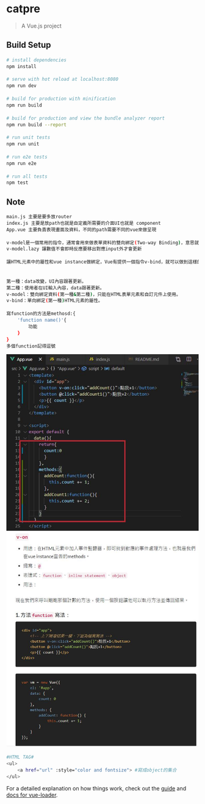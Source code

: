 # catpre

> A Vue.js project

## Build Setup

``` bash
# install dependencies
npm install

# serve with hot reload at localhost:8080
npm run dev

# build for production with minification
npm run build

# build for production and view the bundle analyzer report
npm run build --report

# run unit tests
npm run unit

# run e2e tests
npm run e2e

# run all tests
npm test
```

## Note
``` bash
main.js 主要是要多放router
index.js 主要是放path也就是自定義所需要的介面UI也就是 component
App.vue 主要負責表現畫面及資料，不同的path需要不同的vue來做呈現

v-model是一個常用的指令，通常會用來做表單資料的雙向綁定(Two-way Binding)，意思就是說將View與資料綁在一起，當使用者輸入資料到輸入框後，會自動將資料存在一個變數中，並即時更新資料到綁定的View當中，輸入框/按鈕/選單。
v-model.lazy 讓數值不會即時反應要移出對應input外才會更新

讓HTML元素中的屬性和vue instance做綁定，Vue有提供一個指令v-bind，就可以做到這樣的功能。


第一種：data改變，UI內容跟著更新。
第二種：使用者在UI輸入內容，data跟著更新。
v-model：雙向綁定資料(第一種&第二種)，只能在HTML表單元素和自訂元件上使用。
v-bind：單向綁定(第一種)HTML元素的屬性。

寫function的方法是methosd:{
    'function name()'{
        功能
    }
}
多個function記得逗號
```

![](https://raw.githubusercontent.com/Terry-Hsieh/mycatweb/master/catpre/imgstore/1.jpg "function")
![](https://raw.githubusercontent.com/Terry-Hsieh/mycatweb/master/catpre/imgstore/2.jpg "v-on")


``` bash
#HTML TAG#
<ul>
    <a href="url" :style="color and fontsize"> #寫成object的集合 
</ul>


```

For a detailed explanation on how things work, check out the [guide](http://vuejs-templates.github.io/webpack/) and [docs for vue-loader](http://vuejs.github.io/vue-loader).
